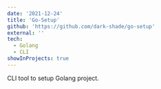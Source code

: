 ```yaml
---
date: '2021-12-24'
title: 'Go-Setup'
github: 'https://github.com/dark-shade/go-setup'
external: ''
tech:
  - Golang
  - CLI
showInProjects: true
---
```


CLI tool to setup Golang project.
